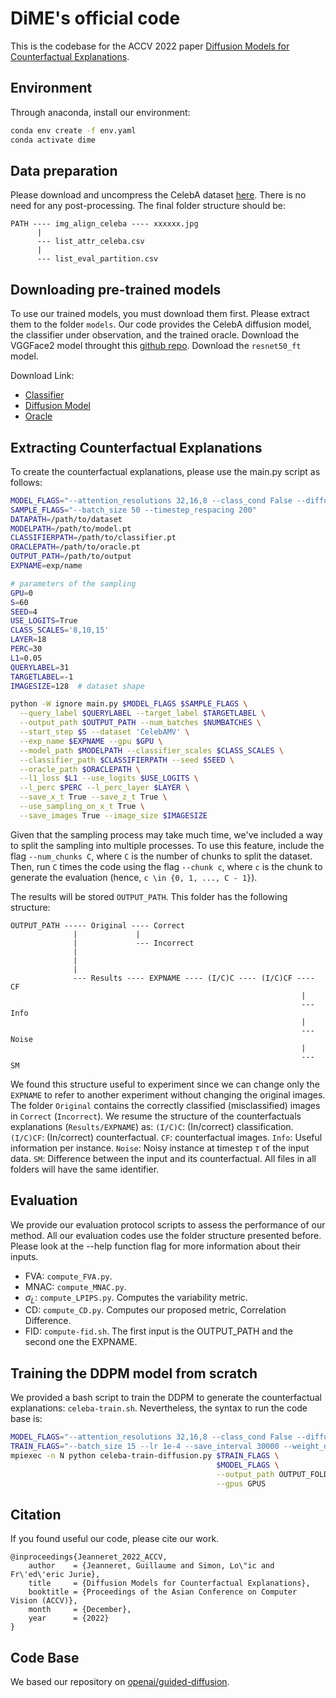 # DiME's official code

This is the codebase for the ACCV 2022 paper [Diffusion Models for Counterfactual Explanations](https://arxiv.org/abs/2203.15636).

## Environment

Through anaconda, install our environment:

```bash
conda env create -f env.yaml
conda activate dime
``` 

## Data preparation

Please download and uncompress the CelebA dataset [here](https://mmlab.ie.cuhk.edu.hk/projects/CelebA.html). There is no need for any post-processing. The final folder structure should be:

```
PATH ---- img_align_celeba ---- xxxxxx.jpg
      |
      --- list_attr_celeba.csv
      |
      --- list_eval_partition.csv
```

## Downloading pre-trained models

To use our trained models, you must download them first. Please extract them to the folder `models`. Our code provides the CelebA diffusion model, the classifier under observation, and the trained oracle. Download the VGGFace2 model throught this [github repo](https://github.com/cydonia999/VGGFace2-pytorch). Download the `resnet50_ft` model.

Download Link:

- [Classifier](https://drive.google.com/file/d/1OqjWns4NSu6AiKkOnpUOjUHzA8sQlaOA/view?usp=sharing)
- [Diffusion Model](https://drive.google.com/file/d/17iB1aL4xctDukov-OIDuKqZdQ9YB1ZQz/view?usp=sharing)
- [Oracle](https://drive.google.com/file/d/1Ua9gK1BiUTG4wIkhpBpWyn6B-OCQKKMx/view?usp=sharing)


## Extracting Counterfactual Explanations

To create the counterfactual explanations, please use the main.py script as follows:

```bash
MODEL_FLAGS="--attention_resolutions 32,16,8 --class_cond False --diffusion_steps 500 --learn_sigma True --noise_schedule linear --num_channels 128 --num_heads 4 --num_res_blocks 2 --resblock_updown True --use_fp16 True --use_scale_shift_norm True"
SAMPLE_FLAGS="--batch_size 50 --timestep_respacing 200"
DATAPATH=/path/to/dataset
MODELPATH=/path/to/model.pt
CLASSIFIERPATH=/path/to/classifier.pt
ORACLEPATH=/path/to/oracle.pt
OUTPUT_PATH=/path/to/output
EXPNAME=exp/name

# parameters of the sampling
GPU=0
S=60
SEED=4
USE_LOGITS=True
CLASS_SCALES='8,10,15'
LAYER=18
PERC=30
L1=0.05
QUERYLABEL=31
TARGETLABEL=-1
IMAGESIZE=128  # dataset shape

python -W ignore main.py $MODEL_FLAGS $SAMPLE_FLAGS \
  --query_label $QUERYLABEL --target_label $TARGETLABEL \
  --output_path $OUTPUT_PATH --num_batches $NUMBATCHES \
  --start_step $S --dataset 'CelebAMV' \
  --exp_name $EXPNAME --gpu $GPU \
  --model_path $MODELPATH --classifier_scales $CLASS_SCALES \
  --classifier_path $CLASSIFIERPATH --seed $SEED \
  --oracle_path $ORACLEPATH \
  --l1_loss $L1 --use_logits $USE_LOGITS \
  --l_perc $PERC --l_perc_layer $LAYER \
  --save_x_t True --save_z_t True \
  --use_sampling_on_x_t True \
  --save_images True --image_size $IMAGESIZE
```

Given that the sampling process may take much time, we've included a way to split the sampling into multiple processes. To use this feature, include the flag `--num_chunks C`, where `C` is the number of chunks to split the dataset. Then, run `C` times the code using the flag `--chunk c`, where `c` is the chunk to generate the evaluation (hence, `c \in {0, 1, ..., C - 1}`).

The results will be stored `OUTPUT_PATH`. This folder has the following structure:

```
OUTPUT_PATH ----- Original ---- Correct
              |             |
              |             --- Incorrect
              |
              |
              |
              --- Results ---- EXPNAME ---- (I/C)C ---- (I/C)CF ---- CF
                                                                 |
                                                                 --- Info
                                                                 |
                                                                 --- Noise
                                                                 |
                                                                 --- SM
```

We found this structure useful to experiment since we can change only the `EXPNAME` to refer to another experiment without changing the original images. The folder `Original` contains the correctly classified (misclassified) images in `Correct` (`Incorrect`). We resume the structure of the counterfactuals explanations (`Results/EXPNAME`) as: `(I/C)C`: (In/correct) classification. `(I/C)CF`: (In/correct) counterfactual. `CF`: counterfactual images. `Info`: Useful information per instance. `Noise`: Noisy instance at timestep $\tau$ of the input data. `SM`: Difference between the input and its counterfactual. All files in all folders will have the same identifier.


## Evaluation

We provide our evaluation protocol scripts to assess the performance of our method. All our evaluation codes use the folder structure presented before. Please look at the --help function flag for more information about their inputs.
- FVA: `compute_FVA.py`.
- MNAC: `compute_MNAC.py`.
- $\sigma_L$: `compute_LPIPS.py`. Computes the variability metric.
- CD: `compute_CD.py`. Computes our proposed metric, Correlation Difference.
- FID: `compute-fid.sh`. The first input is the OUTPUT_PATH and the second one the EXPNAME.


## Training the DDPM model from scratch

We provided a bash script to train the DDPM to generate the counterfactual explanations: `celeba-train.sh`. Nevertheless, the syntax to run the code base is:

```bash
MODEL_FLAGS="--attention_resolutions 32,16,8 --class_cond False --diffusion_steps 500 --image_size 128 --learn_sigma True --noise_schedule linear --num_channels 128 --num_head_channels 64 --num_res_blocks 2 --resblock_updown True --use_fp16 True --use_scale_shift_norm True"
TRAIN_FLAGS="--batch_size 15 --lr 1e-4 --save_interval 30000 --weight_decay 0.05 --dropout 0.0"
mpiexec -n N python celeba-train-diffusion.py $TRAIN_FLAGS \
                                              $MODEL_FLAGS \
                                              --output_path OUTPUT_FOLDER \
                                              --gpus GPUS
```

## Citation

If you found useful our code, please cite our work.

```
@inproceedings{Jeanneret_2022_ACCV,
    author    = {Jeanneret, Guillaume and Simon, Lo\"ic and Fr\'ed\'eric Jurie},
    title     = {Diffusion Models for Counterfactual Explanations},
    booktitle = {Proceedings of the Asian Conference on Computer Vision (ACCV)},
    month     = {December},
    year      = {2022}
}
``` 

## Code Base

We based our repository on [openai/guided-diffusion](https://github.com/openai/guided-diffusion).
